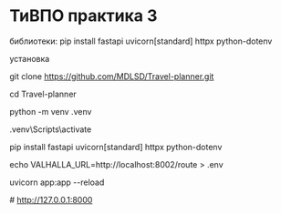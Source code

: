 # ТиВПО практика 3



библиотеки:
pip install fastapi uvicorn\[standard] httpx python-dotenv



установка



git clone https://github.com/MDLSD/Travel-planner.git



cd Travel-planner



python -m venv .venv



.venv\\Scripts\\activate



pip install fastapi uvicorn\[standard] httpx python-dotenv



echo VALHALLA\_URL=http://localhost:8002/route > .env



uvicorn app:app --reload



\# http://127.0.0.1:8000



